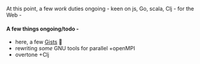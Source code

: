 At this point, a few _work_ duties ongoing - keen on js, Go, scala, Clj - for the Web -

#### A few things ongoing/todo -

* here, a few [Gists](https://gists.github.com/0xlz5) 🏮
* rewriting *some* GNU tools for parallel +openMPI
* overtone +Clj

<!---
f-klr/f-klr is a ✨ special ✨ repository because its `README.md` (this file) appears on your GitHub profile.
You can click the Preview link to take a look at your changes.
--->
